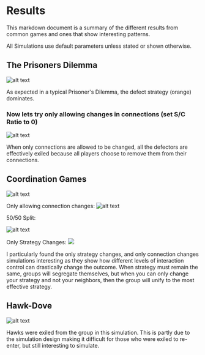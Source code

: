 # Results

This markdown document is a summary of the different results from common games and ones that show interesting patterns.

All Simulations use default parameters unless stated or shown otherwise.

## The Prisoners Dilemma
![alt text](image.png)


As expected in a typical Prisoner's Dilemma, the defect strategy (orange) dominates.

### Now lets try only allowing changes in connections (set S/C Ratio to 0)
![alt text](image-1.png)

When only connections are allowed to be changed, all the defectors are effectively exiled because all players choose to remove them from their connections.

## Coordination Games

![alt text](image-3.png)

Only allowing connection changes:
![alt text](image-2.png)

50/50 Split:

![alt text](image-4.png)

Only Strategy Changes:
![](image-5.png)

I particularly found the only strategy changes, and only connection changes simulations interesting as they show how different levels of interaction control can drastically change the outcome. When strategy must remain the same, groups will segregate themselves, but when you can only change your strategy and not your neighbors, then the group will unify to the most effective strategy.

## Hawk-Dove

![alt text](image-6.png)

Hawks were exiled from the group in this simulation. This is partly due to the simulation design making it difficult for those who were exiled to re-enter, but still interesting to simulate.


